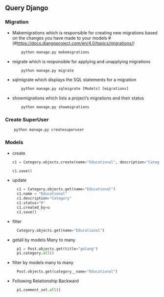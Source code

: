 ## Query Django

### Migration
- Makemigrations
    which is responsible for creating new migrations based on the changes you have made to your models #(#https://docs.djangoproject.com/en/4.0/topics/migrations/)

    ```python
        python manage.py makemigrations
    ```
- migrate
    which is responsible for applying and unapplying migrations

    ```python
        python manage.py migrate
    ```
- sqlmigrate
    which displays the SQL statements for a migration
    ```python
        python manage.py sqlmigrate [Models] [migrations]
    ```
- showmigrations
    which lists a project’s migrations and their status
    ```python
        python manage.py showmigrations
    ```

### Create SuperUser
```python
    python manage.py createsuperuser
```

### Models
- create

  ```python
  c1 = Category.objects.create(name="Educational", description="Category descritption", created_by=u,status="P")

  c1.save()
  
  ```

- update
  ```python
    c1 = Category.objects.get(name="Educational")
    c1.name = "Educational"
    c1.description="Category"
    c1.status="R"
    c1.created_by=u
    c1.save()
  ```

- filter
  ```python
    Category.objects.get(name="Educational")
  ```

- getall by models Many to many
  ```python
    p1 = Post.objects.get(title="golang")
    p1.category.all()
  ```

- filter by models many to many
  ```python
    Post.objects.get(category__name="Educational")
  ```

- Following Relationship Backward
  ```python
    p1.comment_set.all()
  
  ```